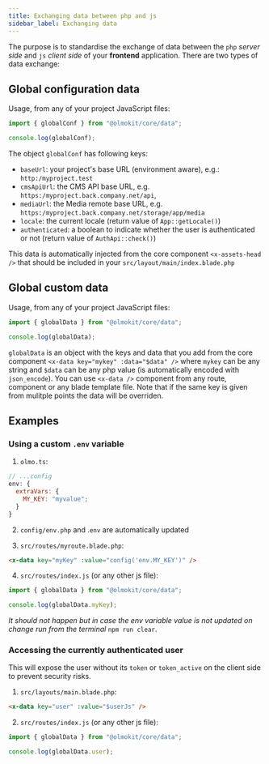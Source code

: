 ```yaml
---
title: Exchanging data between php and js
sidebar_label: Exchanging data
---
```


The purpose is to standardise the exchange of data between the `php` _server side_ and `js` _client side_ of your **frontend** application. There are two types of data exchange:

## Global configuration data

Usage, from any of your project JavaScript files:

```js
import { globalConf } from "@olmokit/core/data";

console.log(globalConf);
```

The object `globalConf` has following keys:

- `baseUrl`: your project's base URL (environment aware), e.g.: `http:/myproject.test`
- `cmsApiUrl`: the CMS API base URL, e.g. `https:/myproject.back.company.net/api`,
- `mediaUrl`: the Media remote base URL, e.g. `https:/myproject.back.company.net/storage/app/media`
- `locale`: the current locale (return value of `App::getLocale()`)
- `authenticated`: a boolean to indicate whether the user is authenticated or not (return value of `AuthApi::check()`)

This data is automatically injected from the core component `<x-assets-head />` that should be included in your `src/layout/main/index.blade.php`

## Global custom data

Usage, from any of your project JavaScript files:

```js
import { globalData } from "@olmokit/core/data";

console.log(globalData);
```

`globalData` is an object with the keys and data that you add from the core component `<x-data key="mykey" :data="$data" />` where `mykey` can be any string and `$data` can be any php value (is automatically encoded with `json_encode`).
You can use `<x-data />` component from any route, component or any blade template file. Note that if the same key is given from mulitple points the data will be overriden.

## Examples

### Using a custom `.env` variable

1. `olmo.ts`:

```js
// ...config
env: {
  extraVars: {
    MY_KEY: "myvalue";
  }
}
```

2. `config/env.php` and .`env` are automatically updated

3. `src/routes/myroute.blade.php`:

```html
<x-data key="myKey" :value="config('env.MY_KEY')" />
```

4. `src/routes/index.js` (or any other js file):

```js
import { globalData } from "@olmokit/core/data";

console.log(globalData.myKey);
```

_It should not happen but in case the env variable value is not updated on change run from the terminal_ `npm run clear`.

### Accessing the currently authenticated user

This will expose the user without its `token` or `token_active` on the client side to prevent security risks.

1. `src/layouts/main.blade.php`:

```html
<x-data key="user" :value="$userJs" />
```

2. `src/routes/index.js` (or any other js file):

```js
import { globalData } from "@olmokit/core/data";

console.log(globalData.user);
```
